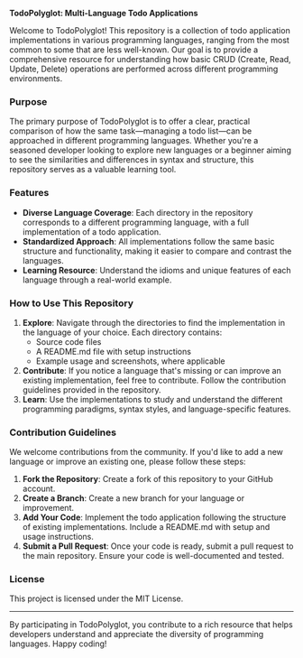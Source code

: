 **TodoPolyglot: Multi-Language Todo Applications**

Welcome to TodoPolyglot! This repository is a collection of todo application implementations in various programming languages, ranging from the most common to some that are less well-known. Our goal is to provide a comprehensive resource for understanding how basic CRUD (Create, Read, Update, Delete) operations are performed across different programming environments.

### Purpose

The primary purpose of TodoPolyglot is to offer a clear, practical comparison of how the same task—managing a todo list—can be approached in different programming languages. Whether you're a seasoned developer looking to explore new languages or a beginner aiming to see the similarities and differences in syntax and structure, this repository serves as a valuable learning tool.

### Features

- **Diverse Language Coverage**: Each directory in the repository corresponds to a different programming language, with a full implementation of a todo application.
- **Standardized Approach**: All implementations follow the same basic structure and functionality, making it easier to compare and contrast the languages.
- **Learning Resource**: Understand the idioms and unique features of each language through a real-world example.

### How to Use This Repository

1. **Explore**: Navigate through the directories to find the implementation in the language of your choice. Each directory contains:
   - Source code files
   - A README.md file with setup instructions
   - Example usage and screenshots, where applicable
2. **Contribute**: If you notice a language that's missing or can improve an existing implementation, feel free to contribute. Follow the contribution guidelines provided in the repository.
3. **Learn**: Use the implementations to study and understand the different programming paradigms, syntax styles, and language-specific features.

### Contribution Guidelines

We welcome contributions from the community. If you'd like to add a new language or improve an existing one, please follow these steps:

1. **Fork the Repository**: Create a fork of this repository to your GitHub account.
2. **Create a Branch**: Create a new branch for your language or improvement.
3. **Add Your Code**: Implement the todo application following the structure of existing implementations. Include a README.md with setup and usage instructions.
4. **Submit a Pull Request**: Once your code is ready, submit a pull request to the main repository. Ensure your code is well-documented and tested.

### License

This project is licensed under the MIT License.

---

By participating in TodoPolyglot, you contribute to a rich resource that helps developers understand and appreciate the diversity of programming languages. Happy coding!